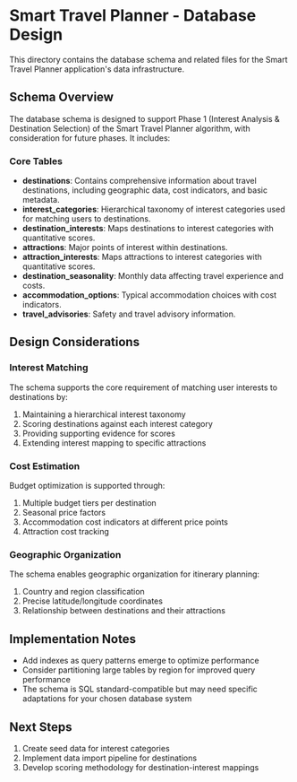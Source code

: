 # Smart Travel Planner - Database Design

This directory contains the database schema and related files for the Smart Travel Planner application's data infrastructure.

## Schema Overview

The database schema is designed to support Phase 1 (Interest Analysis & Destination Selection) of the Smart Travel Planner algorithm, with consideration for future phases. It includes:

### Core Tables

- **destinations**: Contains comprehensive information about travel destinations, including geographic data, cost indicators, and basic metadata.
- **interest_categories**: Hierarchical taxonomy of interest categories used for matching users to destinations.
- **destination_interests**: Maps destinations to interest categories with quantitative scores.
- **attractions**: Major points of interest within destinations.
- **attraction_interests**: Maps attractions to interest categories with quantitative scores.
- **destination_seasonality**: Monthly data affecting travel experience and costs.
- **accommodation_options**: Typical accommodation choices with cost indicators.
- **travel_advisories**: Safety and travel advisory information.

## Design Considerations

### Interest Matching

The schema supports the core requirement of matching user interests to destinations by:

1. Maintaining a hierarchical interest taxonomy
2. Scoring destinations against each interest category
3. Providing supporting evidence for scores
4. Extending interest mapping to specific attractions

### Cost Estimation

Budget optimization is supported through:

1. Multiple budget tiers per destination
2. Seasonal price factors
3. Accommodation cost indicators at different price points
4. Attraction cost tracking

### Geographic Organization

The schema enables geographic organization for itinerary planning:

1. Country and region classification
2. Precise latitude/longitude coordinates
3. Relationship between destinations and their attractions

## Implementation Notes

- Add indexes as query patterns emerge to optimize performance
- Consider partitioning large tables by region for improved query performance
- The schema is SQL standard-compatible but may need specific adaptations for your chosen database system

## Next Steps

1. Create seed data for interest categories
2. Implement data import pipeline for destinations
3. Develop scoring methodology for destination-interest mappings 